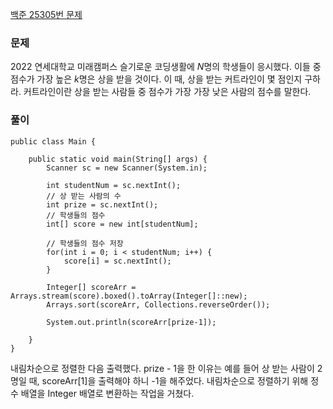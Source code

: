 [백준 25305번 문제](https://www.acmicpc.net/problem/25305)

### 문제 
2022 연세대학교 미래캠퍼스 슬기로운 코딩생활에 $N$명의 학생들이 응시했다.
이들 중 점수가 가장 높은 $k$명은 상을 받을 것이다. 이 때, 상을 받는 커트라인이 몇 점인지 구하라.
커트라인이란 상을 받는 사람들 중 점수가 가장 가장 낮은 사람의 점수를 말한다.

### 풀이
```
public class Main {

	public static void main(String[] args) {
		Scanner sc = new Scanner(System.in);
		
		int studentNum = sc.nextInt();
		// 상 받는 사람의 수
		int prize = sc.nextInt();
		// 학생들의 점수
		int[] score = new int[studentNum];
		
		// 학생들의 점수 저장
		for(int i = 0; i < studentNum; i++) {
			score[i] = sc.nextInt();
		}
		
		Integer[] scoreArr = Arrays.stream(score).boxed().toArray(Integer[]::new);
		Arrays.sort(scoreArr, Collections.reverseOrder());
		
		System.out.println(scoreArr[prize-1]);
		
	}
}
```

내림차순으로 정렬한 다음 출력했다. prize - 1을 한 이유는 예를 들어 상 받는 사람이 2명일 때, scoreArr[1]을 출력해야 하니 -1을 해주었다.
내림차순으로 정렬하기 위해 정수 배열을 Integer 배열로 변환하는 작업을 거쳤다.

